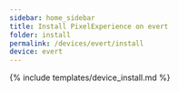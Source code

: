 ```yaml
---
sidebar: home_sidebar
title: Install PixelExperience on evert
folder: install
permalink: /devices/evert/install
device: evert
---
```

{% include templates/device_install.md %}
